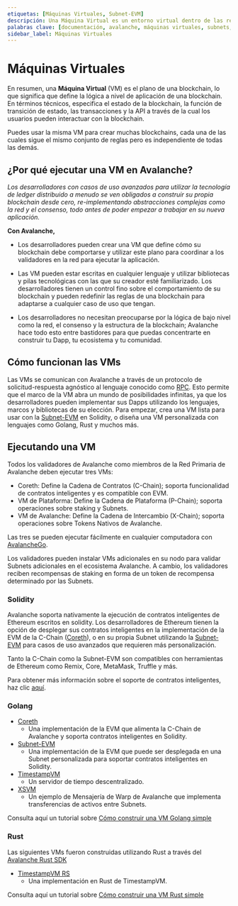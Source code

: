 ```yaml
---
etiquetas: [Máquinas Virtuales, Subnet-EVM]
descripción: Una Máquina Virtual es un entorno virtual dentro de las redes blockchain que ejecuta contratos inteligentes y transacciones de acuerdo con reglas y protocolos preestablecidos.
palabras clave: [documentación, avalanche, máquinas virtuales, subnets, Subnet EVM]
sidebar_label: Máquinas Virtuales
---
```


# Máquinas Virtuales

En resumen, una **Máquina Virtual** (VM) es el plano de una blockchain, lo que significa que define la lógica a nivel de aplicación de una blockchain. En términos técnicos, especifica el estado de la blockchain, la función de transición de estado, las transacciones y la API a través de la cual los usuarios pueden interactuar con la blockchain.

Puedes usar la misma VM para crear muchas blockchains, cada una de las cuales sigue el mismo conjunto de reglas pero es independiente de todas las demás.

## ¿Por qué ejecutar una VM en Avalanche?

_Los desarrolladores con casos de uso avanzados para utilizar la tecnología de ledger distribuido a menudo se ven obligados a construir su propia blockchain desde cero, re-implementando abstracciones complejas como la red y el consenso, todo antes de poder empezar a trabajar en su nueva aplicación._

**Con Avalanche,**

- Los desarrolladores pueden crear una VM que define cómo su blockchain debe comportarse y utilizar este plano para coordinar a los validadores en la red para ejecutar la aplicación.

- Las VM pueden estar escritas en cualquier lenguaje y utilizar bibliotecas y pilas tecnológicas con las que su creador esté familiarizado. Los desarrolladores tienen un control fino sobre el comportamiento de su blockchain y pueden redefinir las reglas de una blockchain para adaptarse a cualquier caso de uso que tengan.

- Los desarrolladores no necesitan preocuparse por la lógica de bajo nivel como la red, el consenso y la estructura de la blockchain; Avalanche hace todo esto entre bastidores para que puedas concentrarte en construir tu Dapp, tu ecosistema y tu comunidad.

## Cómo funcionan las VMs

Las VMs se comunican con Avalanche a través de un protocolo de solicitud-respuesta agnóstico al lenguaje conocido como [RPC](https://en.wikipedia.org/wiki/Remote_procedure_call). Esto permite que el marco de la VM abra un mundo de posibilidades infinitas, ya que los desarrolladores pueden implementar sus Dapps utilizando los lenguajes, marcos y bibliotecas de su elección. Para empezar, crea una VM lista para usar con la [Subnet-EVM](/build/subnet/c-chain-vs-subnet.md) en Solidity, o diseña una VM personalizada con lenguajes como Golang, Rust y muchos más.

## Ejecutando una VM

Todos los validadores de Avalanche como miembros de la Red Primaria de Avalanche deben ejecutar tres VMs:

- Coreth: Define la Cadena de Contratos (C-Chain); soporta funcionalidad de contratos inteligentes y es compatible con EVM.
- VM de Plataforma: Define la Cadena de Plataforma (P-Chain); soporta operaciones sobre staking y Subnets.
- VM de Avalanche: Define la Cadena de Intercambio (X-Chain); soporta operaciones sobre Tokens Nativos de Avalanche.

Las tres se pueden ejecutar fácilmente en cualquier computadora con [AvalancheGo](/nodes).

Los validadores pueden instalar VMs adicionales en su nodo para validar Subnets adicionales en el ecosistema Avalanche. A cambio, los validadores reciben recompensas de staking en forma de un token de recompensa determinado por las Subnets.

### Solidity

Avalanche soporta nativamente la ejecución de contratos inteligentes de Ethereum escritos en solidity. Los desarrolladores de Ethereum tienen la opción de desplegar sus contratos inteligentes en la implementación de la EVM de la C-Chain ([Coreth](https://github.com/ava-labs/coreth)), o en su propia Subnet utilizando la [Subnet-EVM](https://github.com/ava-labs/subnet-evm) para casos de uso avanzados que requieren más personalización.

Tanto la C-Chain como la Subnet-EVM son compatibles con herramientas de Ethereum como Remix, Core, MetaMask, Truffle y más.

Para obtener más información sobre el soporte de contratos inteligentes, haz clic [aquí](build/dapp/launch-dapp.md).

### Golang

- [Coreth](https://github.com/ava-labs/coreth)
  - Una implementación de la EVM que alimenta la C-Chain de Avalanche y soporta contratos inteligentes en Solidity.
- [Subnet-EVM](https://github.com/ava-labs/subnet-evm)
  - Una implementación de la EVM que puede ser desplegada en una Subnet personalizada para soportar contratos inteligentes en Solidity.
- [TimestampVM](https://github.com/ava-labs/timestampvm)
  - Un servidor de tiempo descentralizado.
- [XSVM](https://github.com/ava-labs/xsvm)
  - Un ejemplo de Mensajería de Warp de Avalanche que implementa transferencias de activos entre Subnets.

Consulta aquí un tutorial sobre [Cómo construir una VM Golang simple](/build/vm/create/golang-vm-simple.md)

### Rust

Las siguientes VMs fueron construidas utilizando Rust a través del [Avalanche Rust SDK](https://crates.io/crates/avalanche-types)

- [TimestampVM RS](https://github.com/ava-labs/timestampvm-rs)
  - Una implementación en Rust de TimestampVM.

Consulta aquí un tutorial sobre [Cómo construir una VM Rust simple](/build/vm/create/rust-vm.md)